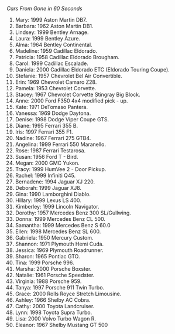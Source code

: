 *Cars From Gone in 60 Seconds*

1. Mary: 1999 Aston Martin DB7.
2. Barbara: 1962 Aston Martin DB1.
3. Lindsey: 1999 Bentley Arnage.
4. Laura: 1999 Bentley Azure.
5. Alma: 1964 Bentley Continental.
6. Madeline: 1959 Cadillac Eldorado.
7. Patricia: 1958 Cadillac Eldorado Brougham.
8. Carol: 1999 Cadillac Escalade.
9. Daniela: 2000 Cadillac Eldorado ETC (Eldorado Touring Coupe).
10. Stefanie: 1957 Chevrolet Bel Air Convertible.
11. Erin: 1969 Chevrolet Camaro Z28.
12. Pamela: 1953 Chevrolet Corvette.
13. Stacey: 1967 Chevrolet Corvette Stingray Big Block.
14. Anne: 2000 Ford F350 4x4 modified pick - up.
15. Kate: 1971 DeTomaso Pantera.
16. Vanessa: 1969 Dodge Daytona.
17. Denise: 1998 Dodge Viper Coupe GTS.
18. Diane: 1995 Ferrari 355 B.
19. Iris: 1997 Ferrari 355 F1.
20. Nadine: 1967 Ferrari 275 GTB4.
21. Angelina: 1999 Ferrari 550 Maranello.
22. Rose: 1987 Ferrari Testarosa.
23. Susan: 1956 Ford T - Bird.
24. Megan: 2000 GMC Yukon.
25. Tracy: 1999 HumVee 2 - Door Pickup.
26. Rachel: 1999 Infiniti Q45.
27. Bernadene: 1994 Jaguar XJ 220.
28. Deborah: 1999 Jaguar XJ8.
29. Gina: 1990 Lamborghini Diablo.
30. Hillary: 1999 Lexus LS 400.
31. Kimberley: 1999 Lincoln Navigator.
32. Dorothy: 1957 Mercedes Benz 300 SL/Gullwing.
33. Donna: 1999 Mercedes Benz CL 500.
34. Samantha: 1999 Mercedes Benz S 60.0
35. Ellen: 1998 Mercedes Benz SL 600.
36. Gabriela: 1950 Mercury Custom.
37. Shannon: 1971 Plymouth Hemi Cuda.
38. Jessica: 1969 Plymouth Roadrunner.
39. Sharon: 1965 Pontiac GTO.
40. Tina: 1999 Porsche 996.
41. Marsha: 2000 Porsche Boxster.
42. Natalie: 1961 Porsche Speedster.
43. Virginia: 1988 Porsche 959.
44. Tanya: 1997 Porsche 911 Twin Turbo.
45. Grace: 2000 Rolls Royce Stretch Limousine.
46. Ashley: 1966 Shelby AC Cobra.
47. Cathy: 2000 Toyota Landcruiser.
48. Lynn: 1998 Toyota Supra Turbo.
49. Lisa: 2000 Volvo Turbo Wagon R.
50. Eleanor: 1967 Shelby Mustang GT 500
